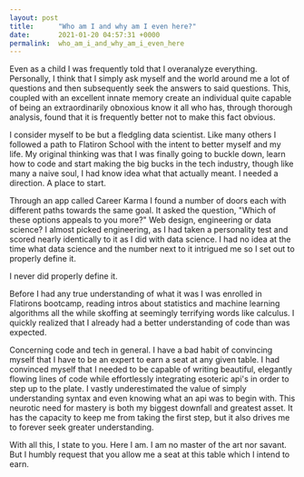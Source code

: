 ```yaml
---
layout: post
title:      "Who am I and why am I even here?"
date:       2021-01-20 04:57:31 +0000
permalink:  who_am_i_and_why_am_i_even_here
---
```




Even as a child I was frequently told that I overanalyze everything. Personally, I think that I simply ask myself and the world around me a lot of questions and then subsequently seek the answers to said questions. This, coupled with an excellent innate memory create an individual quite capable of being an extraordinarily obnoxious know it all who has, through thorough analysis, found that it is frequently better not to make this fact obvious.

I consider myself to be but a fledgling data scientist. Like many others I followed a path to Flatiron School with the intent to better myself and my life. My original thinking was that I was finally going to buckle down, learn how to code and start making the big bucks in the tech industry, though like many a naive soul, I had know idea what that actually meant. I needed a direction. A place to start. 

Through an app called Career Karma I found a number of doors each with different paths towards the same goal. It asked the question, "Which of these options appeals to you more?" Web design, engineering or data science? I almost picked engineering, as I had taken a personality test and scored nearly identically to it as I did with data science. I had no idea at the time what data science and the number next to it intrigued me so I set out to properly define it.

I never did properly define it.

Before I had any true understanding of what it was I was enrolled in Flatirons bootcamp, reading intros about statistics and machine learning algorithms all the while skoffing at seemingly terrifying words like calculus. I quickly realized that I already had a better understanding of code than was expected.

Concerning code and tech in general. I have a bad habit of convincing myself that I have to be an expert to earn a seat at any given table. I had convinced myself that I needed to be capable of writing beautiful, elegantly flowing lines of code while effortlessly integrating esoteric api's in order to step up to the plate. I vastly underestimated the value of simply understanding syntax and even knowing what an api was to begin with. This neurotic need for mastery is both my biggest downfall and greatest asset. It has the capacity to keep me from taking the first step, but it also drives me to forever seek greater understanding.

With all this, I state to you. Here I am. I am no master of the art nor savant. But I humbly request that you allow me a seat at this table which I intend to earn.
